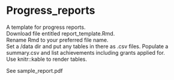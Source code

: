 # Progress_reports
A template for progress reports.  
Download file entitled report_template.Rmd.  
Rename Rmd to your preferred file name.  
Set a /data dir and put any tables in there as .csv files. 
Populate a summary.csv and list achievements including grants applied for.  
Use knitr::kable to render tables.

See sample_report.pdf